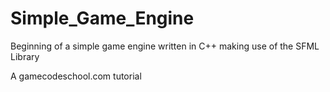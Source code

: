 # Simple_Game_Engine
Beginning of a simple game engine written in C++ making use of the SFML Library

A gamecodeschool.com tutorial
